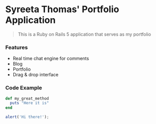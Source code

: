 # Syreeta Thomas' Portfolio Application

> This is a Ruby on Rails 5 application that serves as my portfolio

### Features 

- Real time chat engine for comments
- Blog
- Portfolio
- Drag & drop interface

### Code Example

```ruby
def my_great_method
  puts "Here it is"
end
```

```javascript
alert('Hi there!');
```
